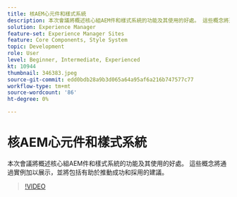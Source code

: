```yaml
---
title: 核AEM心元件和樣式系統
description: 本次會議將概述核心組AEM件和樣式系統的功能及其使用的好處。 這些概念將通過實例加以展示，並將包括有助於推動成功和採用的建議。
solution: Experience Manager
feature-set: Experience Manager Sites
feature: Core Components, Style System
topic: Development
role: User
level: Beginner, Intermediate, Experienced
kt: 10944
thumbnail: 346383.jpeg
source-git-commit: edd0bdb28a9b3d065a64a95af6a216b747577c77
workflow-type: tm+mt
source-wordcount: '86'
ht-degree: 0%

---
```


# 核AEM心元件和樣式系統

本次會議將概述核心組AEM件和樣式系統的功能及其使用的好處。 這些概念將通過實例加以展示，並將包括有助於推動成功和採用的建議。

>[!VIDEO](https://video.tv.adobe.com/v/346383/?quality=12&learn=on)

